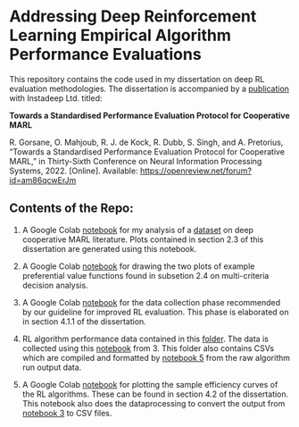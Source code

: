 # Addressing Deep Reinforcement Learning Empirical Algorithm Performance Evaluations

This repository contains the code used in my dissertation on deep RL evaluation methodologies. The dissertation is accompanied by a [publication](https://sites.google.com/view/marl-standard-protocol/) with Instadeep Ltd. titled:

**Towards a Standardised Performance Evaluation Protocol for Cooperative MARL**

R. Gorsane, O. Mahjoub, R. J. de Kock, R. Dubb, S. Singh, and A. Pretorius, “Towards a Standardised Performance Evaluation Protocol for Cooperative MARL,” in Thirty-Sixth Conference on Neural Information Processing Systems, 2022. [Online]. Available: https://openreview.net/forum?id=am86qcwErJm

## Contents of the Repo:

1. A Google Colab [notebook](EDA_RL_Evaluation_Literature.ipynb) for my analysis of a [dataset](https://drive.google.com/file/d/1XZXIEQU1zgq8nhROVukWnriCBRdUMtdO/view?usp=sharing) on deep cooperative MARL literature. Plots contained in section 2.3 of this dissertation are generated using this notebook.

2. A Google Colab [notebook](MCDA_textbook_plots.ipynb) for drawing the two plots of example preferential value functions found in subsetion 2.4 on multi-criteria decision analysis.

3. A Google Colab [notebook](Guideline_Data_Collection.ipynb) for the data collection phase recommended by our guideline for improved RL evaluation. This phase is elaborated on in section 4.1.1 of the dissertation.

4. RL algorithm performance data contained in this [folder](https://github.com/marlEvalDissertation/marlEvalDiss/tree/main/RL_data). The data is collected using this [notebook](Guideline_Data_Collection.ipynb) from 3. This folder also contains CSVs which are compiled and formatted by [notebook 5](Sample_Efficiency_Plots.ipynb) from the raw algorithm run output data.

5. A Google Colab [notebook](Sample_Efficiency_Plots.ipynb) for plotting the sample efficiency curves of the RL algorithms. These can be found in section 4.2 of the dissertation. This notebook also does the dataprocessing to convert the output from [notebook 3](Guideline_Data_Collection.ipynb) to CSV files.
